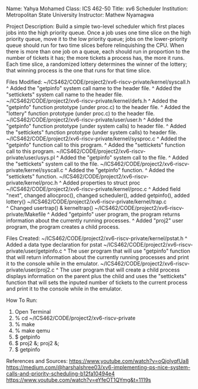 Name: Yahya Mohamed
Class: ICS 462-50
Title: xv6 Scheduler
Institution: Metropolitan State University
Instructor: Mathew Nyamagwa


Project Description:
	Build a simple two-level scheduler which first places jobs into the high priority queue. Once a job uses one time slice on the high priority queue, move it to the low priority queue; jobs on the lower-priority queue should run for two time slices before relinquishing the CPU. When there is more than one job on a queue, each should run in proportion to the number of tickets it has; the more tickets a process has, the more it runs. Each time slice, a randomized lottery determines the winner of the lottery; that winning process is the one that runs for that time slice.

Files Modified: 
~/ICS462/CODE/project2/xv6-riscv-private/kernel/syscall.h 
	^ Added the "getpinfo" system call name to the header file.
    ^ Added the "settickets" system call name to the header file.
~/ICS462/CODE/project2/xv6-riscv-private/kernel/defs.h
	^ Added the "getpinfo" function prototype (under proc.c) to the header file.
    ^ Added the "lottery" function prototype (under proc.c) to the header file.
~/ICS462/CODE/project2/xv6-riscv-private/user/user.h
	^ Added the "getpinfo" function prototype (under system calls) to header file. 
    ^ Added the "settickets" function prototype (under system calls) to header file. 
~/ICS462/CODE/project2/xv6-riscv-private/kernel/sysproc.c
	^ Added the "getpinfo" function call to this program.
    ^ Added the "settickets" function call to this program.
~/ICS462/CODE/project2/xv6-riscv-private/user/usys.pl
	^ Added the "getpinfo" system call to the file. 
    ^ Added the "settickets" system call to the file. 
~/ICS462/CODE/project2/xv6-riscv-private/kernel/syscall.c
	^ Added the "getpinfo" function.
    ^ Added the "settickets" function.
~/ICS462/CODE/project2/xv6-riscv-private/kernel/proc.h
    ^ Added properties to struct proc
~/ICS462/CODE/project2/xv6-riscv-private/kernel/proc.c
    ^ Added field "next", changed allocproc(), changed scheduler(), added getpinfo(), added lottery()
~/ICS462/CODE/project2/xv6-riscv-private/kernel/trap.c      
    ^ Changed usertrap() & kerneltrap()
~/ICS462/CODE/project2/xv6-riscv-private/Makefile
	^ Added "getpinfo" user program, the program returns information about the currently running processes.
    ^ Added "proj2" user program, the program creates a child process.

Files Created: 
~/ICS462/CODE/project2/xv6-riscv-private/kernel/pstat.h
    ^ Added a data type declaration for pstat
~/ICS462/CODE/project2/xv6-riscv-private/user/getpinfo.c
	^ The user program that will use "getpinfo" function that will return information about the currently running processes and print it to the console while in the emulator. 
~/ICS462/CODE/project2/xv6-riscv-private/user/proj2.c
	^ The user program that will create a child process displays information on the parent plus the child and uses the "settickets" function that will sets the inputed number of tickets to the current process and print it to the console while in the emulator. 

How To Run:
1. Open Terminal
2. % cd ~/ICS462/CODE/project2/xv6-riscv-private
3. % make
4. % make qemu
5. $ getpinfo
6. $ proj2 &; proj2 &;
7. $ getpinfo

References and Sources: 
https://www.youtube.com/watch?v=oQjolyqfUa8
https://medium.com/@harshalshree03/xv6-implementing-ps-nice-system-calls-and-priority-scheduling-b12fa10494e4
https://www.youtube.com/watch?v=eYfeOT1QYmg&t=1119s